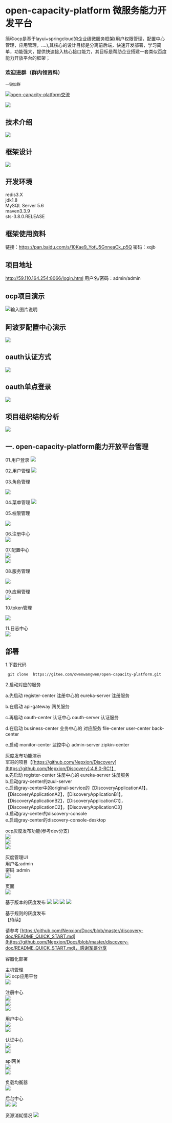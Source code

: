 # open-capacity-platform 微服务能力开发平台 
 
简称ocp是基于layui+springcloud的企业级微服务框架(用户权限管理，配置中心管理，应用管理，....),其核心的设计目标是分离前后端，快速开发部署，学习简单，功能强大，提供快速接入核心接口能力，其目标是帮助企业搭建一套类似百度能力开放平台的框架；


### 欢迎进群（群内领资料）

`一键加群`

<a target="_blank" href="https://jq.qq.com/?_wv=1027&k=5JSjd5D"><img border="0" src="//pub.idqqimg.com/wpa/images/group.png" alt="open-capacity-platform交流" title="open-capacity-platform交流"></a>

![](https://images.gitee.com/uploads/images/2019/0110/231914_3b9c6b66_1441068.png) 

##   技术介绍 
![](https://images.gitee.com/uploads/images/2019/0110/231913_de1b7eb6_1441068.png)  
##   框架设计
![](https://images.gitee.com/uploads/images/2019/0110/231913_3a1125be_1441068.jpeg)

## 开发环境  
redis3.X  
jdk1.8  
MySQL Server 5.6  
maven3.3.9  
sts-3.8.0.RELEASE  

##  框架使用资料   
链接：https://pan.baidu.com/s/10Kae9_YotU5GnneaCk_p5Q 
密码：xqjb


##  项目地址
http://59.110.164.254:8066/login.html 用户名/密码：admin/admin

##  ocp项目演示
 



![输入图片说明](https://note.youdao.com/yws/public/resource/51f4bb7cca8accee35bf03939cffb452/xmlnote/2FDF880460374EA3990AD60E617B2FB6/5490 "在这里输入图片标题")




## 阿波罗配置中心演示  
![](http://img2.ph.126.net/-cKtj6Wia_q6YiZKV-IOsQ==/295548725646480248.gif)


## oauth认证方式    
![](https://i.imgur.com/MUCa4x6.gif)
## oauth单点登录   
![](https://i.imgur.com/PwcuvoC.gif)

## 项目组织结构分析  
![](https://images.gitee.com/uploads/images/2019/0110/231913_f9847750_1441068.png)




## 一. open-capacity-platform能力开放平台管理    
   
01.用户登录
![](https://images.gitee.com/uploads/images/2019/0110/231915_3ca22dbe_1441068.png)

02.用户管理
![](https://images.gitee.com/uploads/images/2019/0110/231916_74fcbc85_1441068.png)

03.角色管理

![](https://images.gitee.com/uploads/images/2019/0110/231918_c10b5124_1441068.png)

04.菜单管理
![](https://images.gitee.com/uploads/images/2019/0110/231924_0ab3f997_1441068.png)


05.权限管理

![](https://images.gitee.com/uploads/images/2019/0110/231923_4e42ff5d_1441068.png)


06.注册中心   
 ![](https://images.gitee.com/uploads/images/2019/0110/231926_e8da388c_1441068.png)


07.配置中心  
![](https://images.gitee.com/uploads/images/2019/0110/231927_a081ed4b_1441068.png)  
![](https://i.imgur.com/F80zBA4.png)  


08.服务管理

![](https://i.imgur.com/2ufms9u.png)

09.应用管理  
![](https://images.gitee.com/uploads/images/2019/0110/231932_6e2ce5f5_1441068.png)


10.token管理

![](https://i.imgur.com/Pg80eh1.png)

11.日志中心  
![](https://i.imgur.com/rn2XL4a.png)  



## 部署 

1.下载代码

```
 git clone  https://gitee.com/owenwangwen/open-capacity-platform.git
```

2.启动对应的服务

a.先启动 register-center 注册中心的 eureka-server 注册服务

b.在启动 api-gateway 网关服务

c.再启动 oauth-center 认证中心 oauth-server 认证服务

d.在启动 business-center 业务中心的 对应服务 file-center user-center back-center

e.启动 monitor-center 监控中心 admin-server zipkin-center


  

灰度发布功能演示  
军哥的项目【[https://github.com/Nepxion/Discovery](https://github.com/Nepxion/Discovery):4.8.0-RC1】  
a.先启动 register-center 注册中心的 eureka-server 注册服务  
b.启动gray-center的zuul-server  
c.启动gray-center中的original-service的【DiscoveryApplicationA1】，【DiscoveryApplicationA2】，【DiscoveryApplicationB1】，【DiscoveryApplicationB2】，【DiscoveryApplicationC1】，【DiscoveryApplicationC2】，【DiscoveryApplicationC3】  
d.启动gray-center的discovery-console  
e.启动gray-center的discovery-console-desktop  

ocp灰度发布功能(参考dev分支)    
![](https://i.imgur.com/vgUAqoF.png)  
![](https://i.imgur.com/jx7MvS6.png)  
![](https://i.imgur.com/7qlO4XD.png)  
  
 
灰度管理UI  
用户名:admin      
密码  :admin  
![](https://i.imgur.com/QINO2jZ.png)

页面   
![](https://i.imgur.com/o4Lifbi.png)

基于版本的灰度发布
![](https://i.imgur.com/nWEwwqv.png)
![](https://i.imgur.com/7GeY6ws.png)
![](https://i.imgur.com/jvLTe0N.png)
![](https://i.imgur.com/LfrJKQH.png)

基于规则的灰度发布  
【待续】

请参考
[https://github.com/Nepxion/Docs/blob/master/discovery-doc/README_QUICK_START.md](https://github.com/Nepxion/Docs/blob/master/discovery-doc/README_QUICK_START.md)，感谢军哥分享  

 
容器化部署  

主机管理  
![](https://i.imgur.com/Y8dc6Mp.png)
ocp应用平台    
 ![](https://i.imgur.com/0A5z4MH.png)      

注册中心    
![](https://i.imgur.com/cS6Wp2D.png)    
![](https://i.imgur.com/S6naIh3.png)  
![](https://i.imgur.com/M3e8mIA.png)     


用户中心    
![](https://i.imgur.com/yR5up2L.png)    
![](https://i.imgur.com/iNgqpOn.png)   
 

认证中心   
![](https://i.imgur.com/caCkRBk.png)    
![](https://i.imgur.com/0gbdnTr.png)  

api网关   
![](https://i.imgur.com/mE2Jcl6.png)  
![](https://i.imgur.com/Gzm9DRJ.png)

负载均衡器  
![](https://i.imgur.com/LtsAJ36.png)


后台中心  
![](https://i.imgur.com/LilbWW5.png)
![](http://img0.ph.126.net/HHuE9XmggkqtsUAS3eiJxg==/6597926286217145493.png)

资源消耗情况
![](https://i.imgur.com/qMvUVKH.png)


